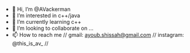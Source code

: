 - 👋 Hi, I’m @AVackerman
- 👀 I’m interested in c++/java
- 🌱 I’m currently learning c++
- 💞️ I’m looking to collaborate on ...
- 📫 How to reach me // gmail: ayoub.shissah@gmail.com // instagram: @this_is_av_ //

<!---
AVackerman/AVackerman is a ✨ special ✨ repository because its `README.md` (this file) appears on your GitHub profile.
You can click the Preview link to take a look at your changes.
--->
